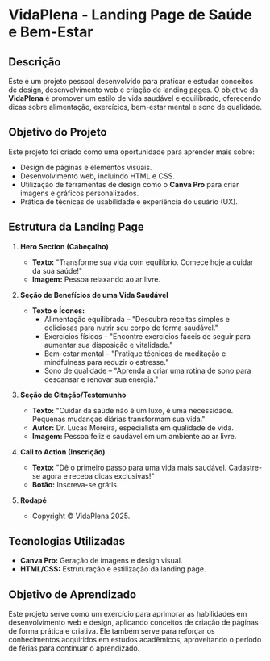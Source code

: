 # **VidaPlena - Landing Page de Saúde e Bem-Estar**

## **Descrição**
Este é um projeto pessoal desenvolvido para praticar e estudar conceitos de design, desenvolvimento web e criação de landing pages. O objetivo da **VidaPlena** é promover um estilo de vida saudável e equilibrado, oferecendo dicas sobre alimentação, exercícios, bem-estar mental e sono de qualidade.

## **Objetivo do Projeto**
Este projeto foi criado como uma oportunidade para aprender mais sobre:
- Design de páginas e elementos visuais.
- Desenvolvimento web, incluindo HTML e CSS.
- Utilização de ferramentas de design como o **Canva Pro** para criar imagens e gráficos personalizados.
- Prática de técnicas de usabilidade e experiência do usuário (UX).

## **Estrutura da Landing Page**
1. **Hero Section (Cabeçalho)**
   - **Texto:** "Transforme sua vida com equilíbrio. Comece hoje a cuidar da sua saúde!"
   - **Imagem:** Pessoa relaxando ao ar livre.

2. **Seção de Benefícios de uma Vida Saudável**
   - **Texto e Ícones:**
     - Alimentação equilibrada – "Descubra receitas simples e deliciosas para nutrir seu corpo de forma saudável."
     - Exercícios físicos – "Encontre exercícios fáceis de seguir para aumentar sua disposição e vitalidade."
     - Bem-estar mental – "Pratique técnicas de meditação e mindfulness para reduzir o estresse."
     - Sono de qualidade – "Aprenda a criar uma rotina de sono para descansar e renovar sua energia."

3. **Seção de Citação/Testemunho**
   - **Texto:** "Cuidar da saúde não é um luxo, é uma necessidade. Pequenas mudanças diárias transformam sua vida."
   - **Autor:** Dr. Lucas Moreira, especialista em qualidade de vida.
   - **Imagem:** Pessoa feliz e saudável em um ambiente ao ar livre.

4. **Call to Action (Inscrição)**
   - **Texto:** "Dê o primeiro passo para uma vida mais saudável. Cadastre-se agora e receba dicas exclusivas!"
   - **Botão:** Inscreva-se grátis.

5. **Rodapé**
   - Copyright © VidaPlena 2025.

## **Tecnologias Utilizadas**
- **Canva Pro:** Geração de imagens e design visual.
- **HTML/CSS:** Estruturação e estilização da landing page.

## **Objetivo de Aprendizado**
Este projeto serve como um exercício para aprimorar as habilidades em desenvolvimento web e design, aplicando conceitos de criação de páginas de forma prática e criativa. Ele também serve para reforçar os conhecimentos adquiridos em estudos acadêmicos, aproveitando o período de férias para continuar o aprendizado.